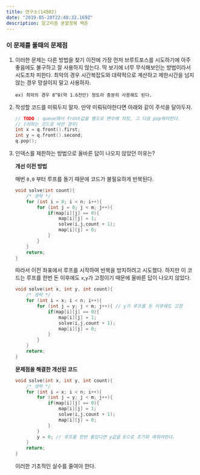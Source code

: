 ```yaml
---
title: 연구소(14502)
date: "2019-05-28T22:40:32.169Z"
description: 알고리즘 분할정복 백준
---
```


### 이 문제를 풀때의 문제점

1. 이러한 문제는 다른 방법을 찾기 이전에 가장 먼저 브루트포스를 시도하기에 아주 좋음에도 불구하고 잘 사용하지 않는다. 딱 보기에 너무 무식해보인는 방법이라서 시도조차 피한다. 최악의 경우 시간복잡도와 대략적으로 계산하고 제한시간을 넘지 않는 경우 망설이지 말고 사용하자.

    ```
    ex) 최악의 경우 8^8(약 1.6천만) 정도라 충분히 사용해도 된다.
    ```

2.  작성할 코드를 미뤄두지 말자. 만약 미뤄둬야한다면 아래와 같이 주석을 달아두자.

    ```c
    // TODO : queue에서 front값을 별도로 변수에 저장, 그 다음 pop해야한다.
    // (이하는 코드로 바꾼 경우)
    int x = q.front().first;
    int y = q.front().second;
    q.pop();
    ```

3. 인덱스를 제한하는 방법으로 올바른 답이 나오지 않았던 이유는?

    **개선 이전 방법**

    매번 `0,0` 부터 루프를 돌기 때문에 코드가 불필요하게 반복된다.

    ```cpp
    void solve(int count){
        /* 생략 */
        for (int i = 0; i < n; i++){
            for (int j = 0; j < m; j++){
                if(map[i][j] == 0){
                    map[i][j] = 1;
                    solve(i,j,count + 1);
                    map[i][j] = 0;
                }
            }
        }
        return;
    }
    ```

    따라서 이전 좌표에서 루프를 시작하여 반복을 방지하려고 시도했다. 하지만 이 코드는 루프를 한번 돈 이후에도 `x`,`y`가 고정이기 때문에 올바른 답이 나오지 않았다.

    ```cpp
    void solve(int x, int y, int count){
        /* 생략 */
        for (int i = x; i < n; i++){
            for (int j = y; j < m; j++){ // y가 루프를 돈 이후에도 고정
                if(map[i][j] == 0){
                    map[i][j] = 1;
                    solve(i,j,count + 1);
                    map[i][j] = 0;
                }
            }
        }
        return;
    }
    ```

    **문제점을 해결한 개선된 코드**

    ```cpp
    void solve(int x, int y, int count){
        /* 생략 */
        for (int i = x; i < n; i++){
            for (int j = y; j < m; j++){
                if(map[i][j] == 0){
                    map[i][j] = 1;
                    solve(i,j,count + 1);
                    map[i][j] = 0;
                }
            }
            y = 0; // 루프를 한번 돌았다면 y값을 0으로 초기화 해줘야한다.
        }
        return;
    }
    ```

    이러한 기초적인 실수를 줄여야 한다.